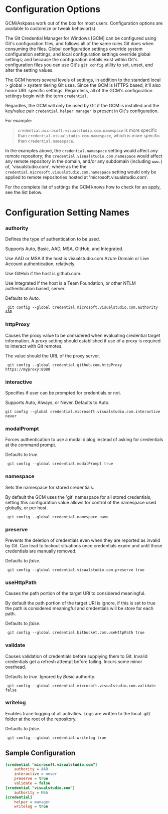 # Configuration Options

 GCM/Askpass work out of the box for most users. Configuration options are available to customize or tweak behavior(s).
 
 The Git Credential Manager for Windows [GCM] can be configured using Git's configuration files, and follows all of the same rules Git does when consuming the files. Global configuration settings override system configuration settings, and local configuration settings override global settings; and because the configuration details exist within Git's configuration files you can use Git's `git config` utility to set, unset, and alter the setting values.
 
 The GCM honors several levels of settings, in addition to the standard local \> global \> system tiering Git uses. Since the GCM is HTTPS based, it'll also honor URL specific settings. Regardless, all of the GCM's configuration settings begin with the term `credential`.
 
 Regardles, the GCM will only be used by Git if the GCM is installed and the key/value pair `credential.helper manager` is present in Git's configuration.
 
 For example:
 
 > `credential.microsoft.visualstudio.com.namespace` is more specific than `credential.visualstudio.com.namespace`, which is more specific than `credential.namespace`. 
 
 In the examples above, the `credential.namespace` setting would affect any remote repository; the `credential.visualstudio.com.namespace` would affect any remote repository in the domain, and/or any subdomain (including `www.`) of, 'visualstudio.com'; where as the the `credential.microsoft.visualstudio.com.namespace` setting would only be applied to remote repositories hosted at 'microsoft.visualstudio.com'.
 
 For the complete list of settings the GCM knows how to check for an apply, see the list below.

# Configuration Setting Names

### authority

 Defines the type of authentication to be used.

 Supports Auto, Basic, AAD, MSA, GitHub, and Integrated.

 Use AAD or MSA if the host is visualstudio.com Azure Domain or Live Account authentication, relatively.

 Use GitHub if the host is github.com.

 Use Integrated if the host is a Team Foundation, or other NTLM authentication based, server.

 Defaults to _Auto_.

     git config --global credential.microsoft.visualstudio.com.authority AAD


### httpProxy

 Causes the proxy value to be considered when evaluating credential target information. A proxy setting should established if use of a proxy is required to interact with Git remotes.

 The value should the URL of the proxy server.

     git config --global credential.github.com.httpProxy https://myproxy:8080


### interactive

 Specifies if user can be prompted for credentials or not.

 Supports Auto, Always, or Never. Defaults to Auto.

  `git config --global credential.microsoft.visualstudio.com.interactive never`


### modalPrompt

 Forces authentication to use a modal dialog instead of asking for credentials at the command prompt.

 Defaults to _true_.

     git config --global credential.modalPrompt true


### namespace

 Sets the namespace for stored credentials.

 By default the GCM uses the 'git' namespace for all stored credentials, setting this configuration value allows for control of the namespace used globally, or per host.

     git config --global credential.namespace name


### preserve

 Prevents the deletion of credentials even when they are reported as invalid by Git. Can lead to lockout situations once credentials expire and until those credentials are manually removed.

 Defaults to _false_.

     git config --global credential.visualstudio.com.preserve true


### useHttpPath

 Causes the path portion of the target URI to considered meaningful.
 
 By default the path portion of the target URI is ignore, if this is set to true the path is considered meaningful and credentials will be store for each path.
 
 Defaults to _false_.

     git config --global credential.bitbucket.com.useHttpPath true


### validate

 Causes validation of credentials before supplying them to Git. Invalid credentials get a refresh attempt before failing. Incurs some minor overhead.
 
 Defaults to _true_. Ignored by _Basic_ authority.

     git config --global credential.microsoft.visualstudio.com.validate false


### writelog

 Enables trace logging of all activities. Logs are written to the local .git/ folder at the root of the repository.
 
 Defaults to _false_.

     git config --global credential.writelog true


## Sample Configuration
```INI
[credential "microsoft.visualstudio.com"]
    authority = AAD
    interactive = never
    preserve = true
    validate = false
[credential "visualstudio.com"]
    authority = MSA
[credential]
    helper = manager
    writelog = true
```
